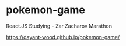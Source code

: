 # pokemon-game
 React.JS Studying - Zar Zacharov Marathon

https://dayant-wood.github.io/pokemon-game/

